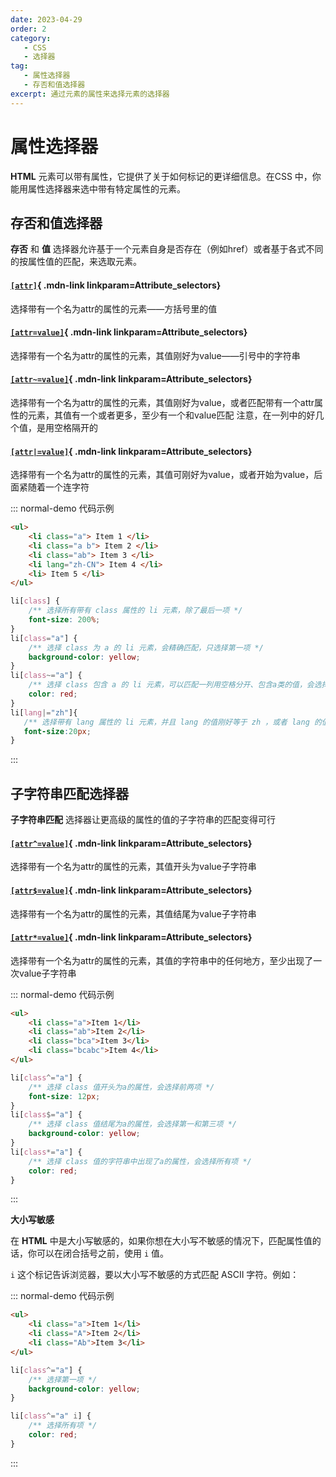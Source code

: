 ```yaml
---
date: 2023-04-29
order: 2
category:
   - CSS
   - 选择器 
tag: 
   - 属性选择器
   - 存否和值选择器 
excerpt: 通过元素的属性来选择元素的选择器   
---
```


<!--more-->


# 属性选择器
**HTML** 元素可以带有属性，它提供了关于如何标记的更详细信息。在CSS 中，你能用属性选择器来选中带有特定属性的元素。  

## 存否和值选择器  
**存否** 和 **值** 选择器允许基于一个元素自身是否存在（例如href）或者基于各式不同的按属性值的匹配，来选取元素。    
<Mcard>

#### [`[attr]`][zh-link]{ .mdn-link linkparam=Attribute_selectors}
选择带有一个名为attr的属性的元素——方括号里的值
</Mcard>

<Mcard>

#### [`[attr=value]`][zh-link]{ .mdn-link linkparam=Attribute_selectors}
选择带有一个名为attr的属性的元素，其值刚好为value——引号中的字符串
</Mcard>

<Mcard>

#### [`[attr~=value]`][zh-link]{ .mdn-link linkparam=Attribute_selectors}
选择带有一个名为attr的属性的元素，其值刚好为value，或者匹配带有一个attr属性的元素，其值有一个或者更多，至少有一个和value匹配 注意，在一列中的好几个值，是用空格隔开的
</Mcard>

<Mcard>

#### [`[attr|=value]`][zh-link]{ .mdn-link linkparam=Attribute_selectors}
选择带有一个名为attr的属性的元素，其值可刚好为value，或者开始为value，后面紧随着一个连字符
</Mcard>  

::: normal-demo 代码示例

```html
<ul>
    <li class="a"> Item 1 </li>
    <li class="a b"> Item 2 </li>
    <li class="ab"> Item 3 </li>
    <li lang="zh-CN"> Item 4 </li>
    <li> Item 5 </li>
</ul>
```

```css
li[class] {
    /** 选择所有带有 class 属性的 li 元素，除了最后一项 */
    font-size: 200%;
}
li[class="a"] {
    /** 选择 class 为 a 的 li 元素，会精确匹配，只选择第一项 */
    background-color: yellow;
}
li[class~="a"] {
    /** 选择 class 包含 a 的 li 元素，可以匹配一列用空格分开、包含a类的值，会选择第一、第二项 */
    color: red;
}
li[lang|="zh"]{
   /** 选择带有 lang 属性的 li 元素，并且 lang 的值刚好等于 zh ，或者 lang 的值以 zh- 开头，会选择第四项  */
   font-size:20px;
}
```
:::          

## 子字符串匹配选择器   
**子字符串匹配** 选择器让更高级的属性的值的子字符串的匹配变得可行      
<Mcard>

#### [`[attr^=value]`][zh-link]{ .mdn-link linkparam=Attribute_selectors}
选择带有一个名为attr的属性的元素，其值开头为value子字符串
</Mcard>

<Mcard>

#### [`[attr$=value]`][zh-link]{ .mdn-link linkparam=Attribute_selectors}
选择带有一个名为attr的属性的元素，其值结尾为value子字符串
</Mcard>

<Mcard>

#### [`[attr*=value]`][zh-link]{ .mdn-link linkparam=Attribute_selectors}
选择带有一个名为attr的属性的元素，其值的字符串中的任何地方，至少出现了一次value子字符串
</Mcard>
  

::: normal-demo 代码示例

```html
<ul>
    <li class="a">Item 1</li>
    <li class="ab">Item 2</li>
    <li class="bca">Item 3</li>
    <li class="bcabc">Item 4</li>
</ul>
```

```css
li[class^="a"] {
    /** 选择 class 值开头为a的属性，会选择前两项 */
    font-size: 12px;
}
li[class$="a"] {
    /** 选择 class 值结尾为a的属性，会选择第一和第三项 */
    background-color: yellow;
}
li[class*="a"] {
    /** 选择 class 值的字符串中出现了a的属性，会选择所有项 */
    color: red;
}
```
:::          
 
<Minfo>

**大小写敏感**  

在 **HTML** 中是大小写敏感的，如果你想在大小写不敏感的情况下，匹配属性值的话，你可以在闭合括号之前，使用 ```i``` 值。

```i``` 这个标记告诉浏览器，要以大小写不敏感的方式匹配 ASCII 字符。例如： 
 
::: normal-demo 代码示例

```html
<ul>
    <li class="a">Item 1</li>
    <li class="A">Item 2</li>
    <li class="Ab">Item 3</li>
</ul>
```

```css
li[class^="a"] {
    /** 选择第一项 */
    background-color: yellow;
}

li[class^="a" i] {
    /** 选择所有项 */
    color: red;
}
```
:::   

</Minfo>



[zh-link]:https://developer.mozilla.org/zh-CN/docs/Web/CSS/
[en-link]:https://developer.mozilla.org/en-US/docs/Web/CSS/